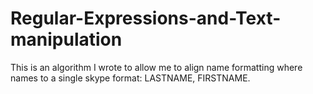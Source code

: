 # Regular-Expressions-and-Text-manipulation
This is an algorithm I wrote to allow me to align name formatting where names to a single skype format: LASTNAME, FIRSTNAME. 
